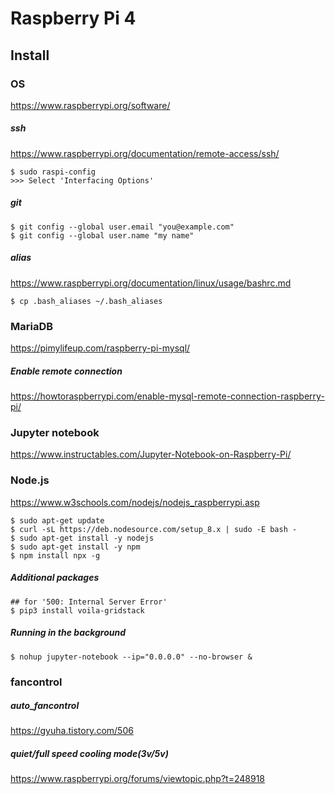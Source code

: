 # Raspberry Pi 4

## Install
### OS
https://www.raspberrypi.org/software/

##### ssh
https://www.raspberrypi.org/documentation/remote-access/ssh/
```
$ sudo raspi-config
>>> Select 'Interfacing Options'
```

##### git
```
$ git config --global user.email "you@example.com"
$ git config --global user.name "my name"
```
##### alias
https://www.raspberrypi.org/documentation/linux/usage/bashrc.md
```
$ cp .bash_aliases ~/.bash_aliases
```

### MariaDB
https://pimylifeup.com/raspberry-pi-mysql/
##### Enable remote connection
https://howtoraspberrypi.com/enable-mysql-remote-connection-raspberry-pi/

### Jupyter notebook
https://www.instructables.com/Jupyter-Notebook-on-Raspberry-Pi/
### Node.js
https://www.w3schools.com/nodejs/nodejs_raspberrypi.asp
```
$ sudo apt-get update
$ curl -sL https://deb.nodesource.com/setup_8.x | sudo -E bash -
$ sudo apt-get install -y nodejs
$ sudo apt-get install -y npm
$ npm install npx -g
```
##### Additional packages
```
## for '500: Internal Server Error'
$ pip3 install voila-gridstack
```
##### Running in the background
```
$ nohup jupyter-notebook --ip="0.0.0.0" --no-browser &
```

### fancontrol
##### auto_fancontrol
https://gyuha.tistory.com/506
##### quiet/full speed cooling mode(3v/5v)
https://www.raspberrypi.org/forums/viewtopic.php?t=248918
